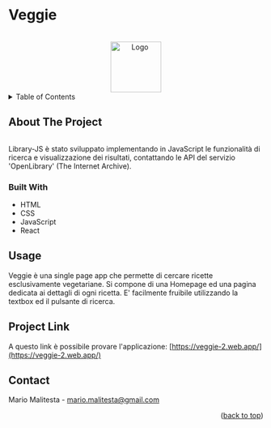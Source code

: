 # Veggie

<div id="top"></div>



<!-- PROJECT LOGO -->
<br />
<div align="center">
  <a href="https://github.com/Mario3999/Library-JS">
    <img src="assets/img/library.png" alt="Logo" width="100" height="100">
  </a>

</div>



<!-- TABLE OF CONTENTS -->
<details>
  <summary>Table of Contents</summary>
  <ol>
    <li>
      <a href="#about-the-project">About The Project</a>
      <ul>
        <li><a href="#built-with">Built With</a></li>
      </ul>
    </li>
    <li><a href="#usage">Usage</a></li>
    <li><a href="#project-link">Project Link</a></li>
    <li><a href="#contact">Contact</a></li>
  </ol>
</details>


<!-- ABOUT THE PROJECT -->
## About The Project

<img src="assets/img/Library-JS.png" alt="" width="" height=""></img>

Library-JS è stato sviluppato implementando in JavaScript le funzionalità di ricerca e visualizzazione dei risultati, contattando le API del servizio 'OpenLibrary' (The Internet Archive). 

### Built With

* HTML
* CSS
* JavaScript
* React

<!-- USAGE EXAMPLES -->
## Usage

Veggie è una single page app che permette di cercare ricette esclusivamente vegetariane. Si compone di una Homepage ed una pagina dedicata ai dettagli di ogni ricetta. E' facilmente fruibile utilizzando la textbox ed il pulsante di ricerca.

## Project Link

A questo link è possibile provare l'applicazione: [https://veggie-2.web.app/](https://veggie-2.web.app/)


<!-- CONTACT -->
## Contact

Mario Malitesta - mario.malitesta@gmail.com

<p align="right">(<a href="#top">back to top</a>)</p>
